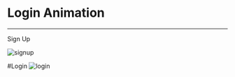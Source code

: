<h1>Login Animation</h1>
<hr/>
Sign Up

![signup](https://github.com/cyruu/JavaScript/assets/133951860/75af6e1c-c11b-44ba-bbc3-150aa2376bf2)

#Login
![login](https://github.com/cyruu/JavaScript/assets/133951860/f3a21e10-aea4-4229-9447-90706ec927ea)
